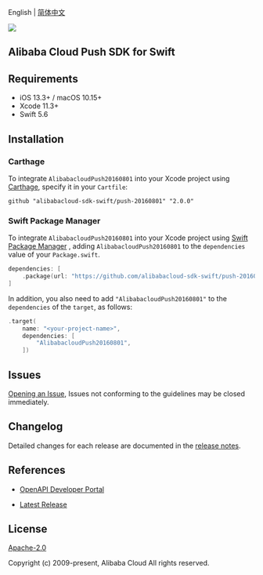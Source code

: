 English | [简体中文](README-CN.md)

![](https://aliyunsdk-pages.alicdn.com/icons/AlibabaCloud.svg)

## Alibaba Cloud Push SDK for Swift

## Requirements

- iOS 13.3+ / macOS 10.15+
- Xcode 11.3+
- Swift 5.6

## Installation

### Carthage

To integrate `AlibabacloudPush20160801` into your Xcode project using [Carthage](https://github.com/Carthage/Carthage), specify it in your `Cartfile`:

```ogdl
github "alibabacloud-sdk-swift/push-20160801" "2.0.0"
```

### Swift Package Manager

To integrate `AlibabacloudPush20160801` into your Xcode project using [Swift Package Manager](https://swift.org/package-manager/) , adding `AlibabacloudPush20160801` to the `dependencies` value of your `Package.swift`.

```swift
dependencies: [
    .package(url: "https://github.com/alibabacloud-sdk-swift/push-20160801.git", from: "2.0.0")
]
```

In addition, you also need to add `"AlibabacloudPush20160801"` to the `dependencies` of the `target`, as follows:

```swift
.target(
    name: "<your-project-name>",
    dependencies: [
        "AlibabacloudPush20160801",
    ])
```

## Issues

[Opening an Issue](https://github.com/alibabacloud-sdk-swift/push-20160801/issues/new), Issues not conforming to the guidelines may be closed immediately.

## Changelog

Detailed changes for each release are documented in the [release notes](./ChangeLog.txt).

## References

* [OpenAPI Developer Portal](https://next.api.alibabacloud.com/home)
- [Latest Release](https://github.com/alibabacloud-sdk-swift/push-20160801)

## License

[Apache-2.0](http://www.apache.org/licenses/LICENSE-2.0)

Copyright (c) 2009-present, Alibaba Cloud All rights reserved.
